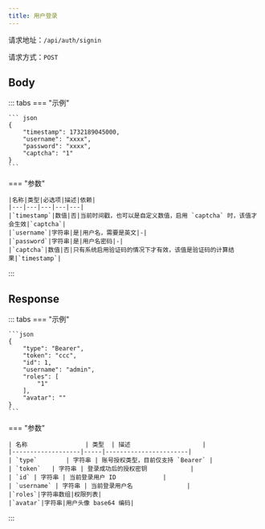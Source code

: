 ```yaml
---
title: 用户登录
---
```


请求地址：`/api/auth/signin`

请求方式：`POST`

## Body

::: tabs
=== "示例"

    ``` json
    {
        "timestamp": 1732189045000,
        "username": "xxxx",
        "password": "xxxx",
        "captcha": "1"
    }
    ```

=== "参数"

    |名称|类型|必选项|描述|依赖|
    |---|---|---|---|---|
    |`timestamp`|数值|否|当前时间戳，也可以是自定义数值，启用 `captcha` 时，该值才会生效|`captcha`|
    |`username`|字符串|是|用户名，需要是英文|-|
    |`password`|字符串|是|用户名密码|-|
    |`captcha`|数值|否|只有系统启用验证码的情况下才有效，该值是验证码的计算结果|`timestamp`|
:::

## Response

::: tabs
=== "示例"

    ```json
    {
        "type": "Bearer",
        "token": "ccc",
        "id": 1,
        "username": "admin",
        "roles": [
            "1"
        ],
        "avatar": ""
    }
    ```

=== "参数"

    | 名称                | 类型  | 描述                    |
    |-------------------|-----|-----------------------|
    | `type`        | 字符串 | 账号授权类型，目前仅支持 `Bearer` |
    | `token`   | 字符串 | 登录成功后的授权密钥            |
    | `id` | 字符串 | 当前登录用户 ID             |
    | `username` | 字符串 | 当前登录用户名               |
    |`roles`|字符串数组|权限列表|
    |`avatar`|字符串|用户头像 base64 编码|
:::